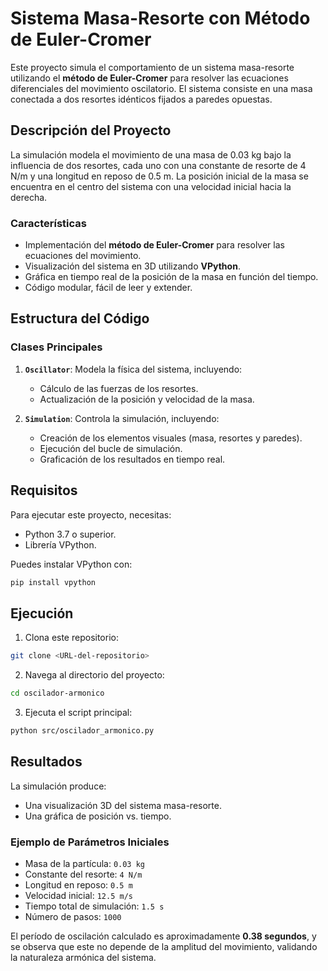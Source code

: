 # Sistema Masa-Resorte con Método de Euler-Cromer

Este proyecto simula el comportamiento de un sistema masa-resorte utilizando el **método de Euler-Cromer** para resolver las ecuaciones diferenciales del movimiento oscilatorio. El sistema consiste en una masa conectada a dos resortes idénticos fijados a paredes opuestas.

## Descripción del Proyecto

La simulación modela el movimiento de una masa de 0.03 kg bajo la influencia de dos resortes, cada uno con una constante de resorte de 4 N/m y una longitud en reposo de 0.5 m. La posición inicial de la masa se encuentra en el centro del sistema con una velocidad inicial hacia la derecha.

### Características
- Implementación del **método de Euler-Cromer** para resolver las ecuaciones del movimiento.
- Visualización del sistema en 3D utilizando **VPython**.
- Gráfica en tiempo real de la posición de la masa en función del tiempo.
- Código modular, fácil de leer y extender.

## Estructura del Código

### Clases Principales
1. **`Oscillator`**: Modela la física del sistema, incluyendo:
   - Cálculo de las fuerzas de los resortes.
   - Actualización de la posición y velocidad de la masa.

2. **`Simulation`**: Controla la simulación, incluyendo:
   - Creación de los elementos visuales (masa, resortes y paredes).
   - Ejecución del bucle de simulación.
   - Graficación de los resultados en tiempo real.

## Requisitos

Para ejecutar este proyecto, necesitas:
- Python 3.7 o superior.
- Librería VPython.

Puedes instalar VPython con:
```bash
pip install vpython
```

## Ejecución

1. Clona este repositorio:
```bash
git clone <URL-del-repositorio>
```
2. Navega al directorio del proyecto:
```bash
cd oscilador-armonico
```
3. Ejecuta el script principal:
```bash
python src/oscilador_armonico.py
```

## Resultados

La simulación produce:
- Una visualización 3D del sistema masa-resorte.
- Una gráfica de posición vs. tiempo.

### Ejemplo de Parámetros Iniciales
- Masa de la partícula: `0.03 kg`
- Constante del resorte: `4 N/m`
- Longitud en reposo: `0.5 m`
- Velocidad inicial: `12.5 m/s`
- Tiempo total de simulación: `1.5 s`
- Número de pasos: `1000`

El período de oscilación calculado es aproximadamente **0.38 segundos**, y se observa que este no depende de la amplitud del movimiento, validando la naturaleza armónica del sistema.
